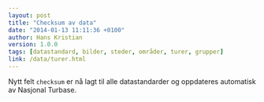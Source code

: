 ```yaml
---
layout: post
title: "Checksum av data"
date: "2014-01-13 11:11:36 +0100"
author: Hans Kristian
version: 1.0.0
tags: [datastandard, bilder, steder, områder, turer, grupper]
link: /data/turer.html
---
```


Nytt felt `checksum` er nå lagt til alle datastandarder og oppdateres automatisk
av Nasjonal Turbase.

